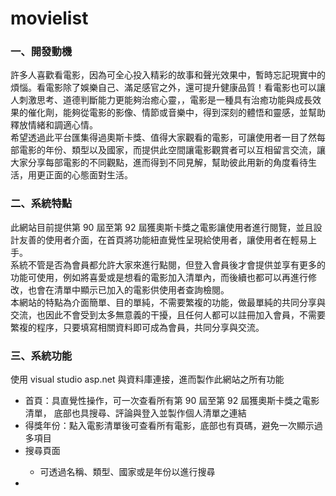 # movielist
<h3>一、開發動機</h3>
許多人喜歡看電影，因為可全心投入精彩的故事和聲光效果中，暫時忘記現實中的煩惱。看電影除了娛樂自己、滿足感官之外，還可提升健康品質！看電影也可以讓人刺激思考、道德判斷能力更能夠治癒心靈，，電影是一種具有治癒功能與成長效果的催化劑，能夠從電影的影像、情節或音樂中，得到深刻的體悟和靈感，並幫助釋放情緒和調適心情。<br>
希望透過此平台匯集得過奧斯卡獎、值得大家觀看的電影，可讓使用者一目了然每部電影的年份、類型以及國家，而提供此空間讓電影觀賞者可以互相留言交流，讓大家分享每部電影的不同觀點，進而得到不同見解，幫助彼此用新的角度看待生活，用更正面的心態面對生活。<br>
<h3>二、系統特點</h3>
此網站目前提供第 90 屆至第 92 屆獲奧斯卡獎之電影讓使用者進行閱覽，並且設計友善的使用者介面，在首頁將功能紐直覺性呈現給使用者，讓使用者在輕易上手。<br>
系統不管是否為會員都允許大家來進行點閱，但登入會員後才會提供並享有更多的功能可使用，例如將喜愛或是想看的電影加入清單內，而後續也都可以再進行修改，也會在清單中顯示已加入的電影供使用者查詢檢閱。<br>
本網站的特點為介面簡單、目的單純，不需要繁複的功能，做最單純的共同分享與交流，也因此不會受到太多無意義的干擾，且任何人都可以註冊加入會員，不需要繁複的程序，只要填寫相關資料即可成為會員，共同分享與交流。<br>
<h3>三、系統功能</h3>
使用 visual studio asp.net 與資料庫連接，進而製作此網站之所有功能
<ul>
  <li>首頁<index>：具直覺性操作，可一次查看所有第 90 屆至第 92 屆獲奧斯卡獎之電影清單， 底部也具搜尋、評論與登入並製作個人清單之連結
  <li>得獎年份：點入電影清單後可查看所有電影，底部也有頁碼，避免一次顯示過多項目
  <li>搜尋頁面<search>
    <ul>
    <li>可透過名稱、類型、國家或是年份以進行搜尋
    </ul>
<li>
</ul>
